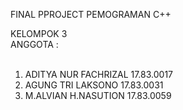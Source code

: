 FINAL PPROJECT PEMOGRAMAN C++<BR>
  
KELOMPOK 3<BR>
ANGGOTA :<BR>
<BR>
1. ADITYA NUR FACHRIZAL  17.83.0017 <BR>
2. AGUNG TRI LAKSONO     17.83.0031 <BR>
3. M.ALVIAN H.NASUTION   17.83.0059 <BR>
<BR>


